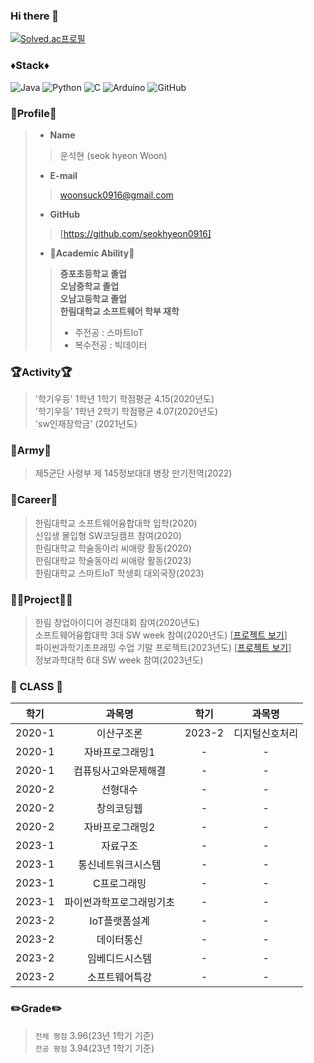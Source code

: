 ### Hi there 👋
[![Solved.ac프로필](http://mazassumnida.wtf/api/v2/generate_badge?boj=w010916)](https://solved.ac/w010916)
### ♦️Stack♦️
![Java](https://img.shields.io/badge/-Java-007396?style=for-the-badge&logo=java&logoColor=white)
![Python](https://img.shields.io/badge/-Python-3776AB?style=for-the-badge&logo=python&logoColor=white)
![C](https://img.shields.io/badge/-C-A8B9CC?style=for-the-badge&logo=c&logoColor=white)
![Arduino](https://img.shields.io/badge/-Arduino-00979D?style=for-the-badge&logo=arduino&logoColor=white)
![GitHub](https://img.shields.io/badge/-GitHub-181717?style=for-the-badge&logo=GitHub&logoColor=white)

### 👀Profile👀
> - __Name__
>> 운석현 (seok hyeon Woon)
> - __E-mail__
>> woonsuck0916@gmail.com
> - __GitHub__
>> [https://github.com/seokhyeon0916]
> - __🏫Academic Ability🏫__
>> __증포초등학교 졸업__ <br>
>> __오남중학교 졸업__  <br> 
>> __오남고등학교 졸업__ <br>
>> __한림대학교 소프트웨어 학부 재학__
>> + 주전공 : 스마트IoT
>> + 복수전공 : 빅데이터
### 🏆Activity🏆
> '학기우등' 1학년 1학기 학점평균 4.15(2020년도)<br>
> '학기우등' 1학년 2학기 학점평균 4.07(2020년도)<br>
> 'sw인재장학금' (2021년도)<br> 
### 🔫Army🔫
>제5군단 사령부 제 145정보대대 병장 만기전역(2022)<br>
### 📃Career📃
> 한림대학교 소프트웨어융합대학 입학(2020)<br>
> 신입생 몰입형 SW코딩캠프 참여(2020)<br>
> 한림대학교 학술동아리 씨애랑 활동(2020)<br>
> 한림대학교 학술동아리 씨애랑 활동(2023)<br>
> 한림대학교 스마트IoT 학생회 대외국장(2023)<br>

### 👨‍🎓Project👨‍🎓
> 한림 창업아이디어 경진대회 참여(2020년도)<br>
> 소프트웨어융합대학 3대 SW week 참여(2020년도)   \[[프로젝트 보기](https://github.com/seokhyeon0916/omok_online)\]<br>
> 파이썬과학기초프래밍 수업 기말 프로젝트(2023년도) \[[프로젝트 보기](https://github.com/seokhyeon0916/Term-Project)\]<br>
> 정보과학대학 6대 SW week 참여(2023년도)<br>
### 📖 CLASS 📖 
|학기|과목명|학기|과목명|
|:---:|:---:|:---:|:---:|
|2020-1|이산구조론|2023-2|디지털신호처리|
|2020-1|자바프로그래밍1|-|-|
|2020-1|컴퓨팅사고와문제해결|-|-|
|2020-2|선형대수|-|-|
|2020-2|창의코딩웹|-|-|
|2020-2|자바프로그래밍2|-|-|
|2023-1|자료구조|-|-|
|2023-1|통신네트워크시스템|-|-|
|2023-1|C프로그래밍|-|-|
|2023-1|파이썬과학프로그래밍기초|-|-|
|2023-2|IoT플랫폼설계|-|-|
|2023-2|데이터통신|-|-|
|2023-2|임베디드시스템|-|-|
|2023-2|소프트웨어특강|-|-|

### ✏️Grade✏️
> `전체 평점` 3.96(23년 1학기 기준)<br>
> `전공 평점` 3.94(23년 1학기 기준)<br>
